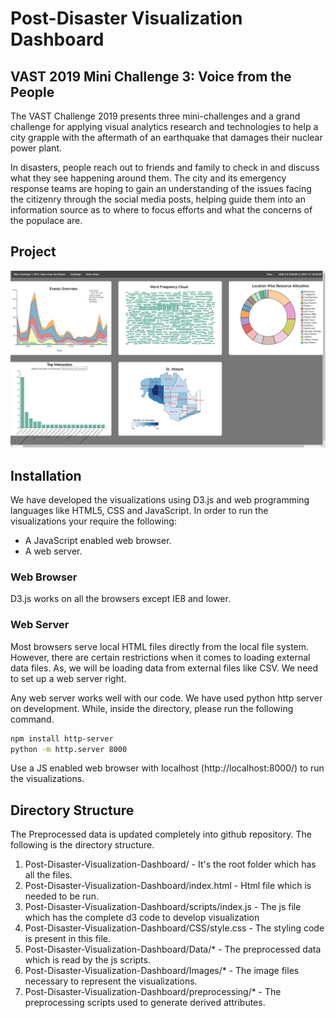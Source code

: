 # Post-Disaster Visualization Dashboard
## VAST 2019 Mini Challenge 3: Voice from the People


The VAST Challenge 2019 presents three mini-challenges and a grand challenge for applying visual analytics research and technologies to help a city grapple with the aftermath of an earthquake that damages their nuclear power plant.

In disasters, people reach out to friends and family to check in and discuss what they see happening around them. The city and its emergency response teams are hoping to gain an understanding of the issues facing the citizenry through the social media posts, helping guide them into an information source as to where to focus efforts and what the concerns of the populace are.

## Project
![image](Images/project.png)

## Installation

We have developed the visualizations using D3.js and web programming languages like HTML5, CSS and JavaScript.
In order to run the visualizations your require the following:
- A JavaScript enabled web browser.
- A web server.

### Web Browser
D3.js works on all the browsers except IE8 and lower.

### Web Server
Most browsers serve local HTML files directly from the local file system. However, there are certain restrictions when it comes to loading external data files. As, we will be loading data from external files like CSV. We need to set up a web server right.

Any web server works well with our code. We have used python http server on development. While, inside the directory, please run the following command. 
```bash
npm install http-server
python -m http.server 8000
```

Use a JS enabled web browser with localhost (http://localhost:8000/) to run the visualizations.


## Directory Structure
The Preprocessed data is updated completely into github repository. The following is the directory structure.
 
1. Post-Disaster-Visualization-Dashboard/ - It's the root folder which has all the files.
2. Post-Disaster-Visualization-Dashboard/index.html - Html file which is needed to be run. 
3. Post-Disaster-Visualization-Dashboard/scripts/index.js - The js file which has the complete d3 code to develop visualization 
4. Post-Disaster-Visualization-Dashboard/CSS/style.css - The styling code is present in this file.
5. Post-Disaster-Visualization-Dashboard/Data/* - The preprocessed data which is read by the js scripts.
6. Post-Disaster-Visualization-Dashboard/Images/* - The image files necessary to represent the visualizations.
7. Post-Disaster-Visualization-Dashboard/preprocessing/* - The preprocessing scripts used to generate derived attributes.
